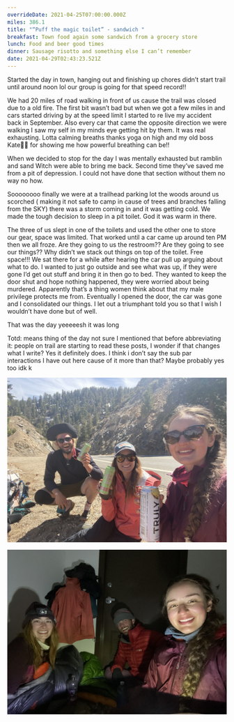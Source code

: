 ```yaml
---
overrideDate: 2021-04-25T07:00:00.000Z
miles: 386.1
title: "“Puff the magic toilet” - sandwich "
breakfast: Town food again some sandwich from a grocery store
lunch: Food and beer good times
dinner: Sausage risotto and something else I can’t remember
date: 2021-04-29T02:43:23.521Z
---
```

Started the day in town, hanging out and finishing up chores didn’t start trail until around noon lol our group is going for that speed record!! 



We had 20 miles of road walking in front of us cause the trail was closed due to a old fire. The first bit wasn’t bad but when we got a few miles in and cars started driving by at the speed limit I started to re live my accident back in September. Also every car that came the opposite direction we were walking I saw my self in my minds eye getting hit by them. It was real exhausting. Lotta calming breaths thanks yoga on high and my old boss Kate👩‍🦰 for showing me how powerful breathing can be!!



When we decided to stop for the day I was mentally exhausted but ramblin and sand Witch were able to bring me back. Second time they’ve saved me from a pit of depression. I could not have done that section without them no way no how.



Soooooooo finally we were at a trailhead parking lot the woods around us scorched ( making it not safe to camp in cause of trees and branches falling from the SKY) there was a storm coming in and it was getting cold. We made the tough decision to sleep in a pit toilet. God it was warm in there.



The three of us slept in one of the toilets and used the other one to store our gear, space was limited. That worked until a car came up around ten PM then we all froze. Are they going to us the restroom?? Are they going to see our things?? Why didn’t we stack out things on top of the toilet. Free space!!! We sat there for a while after hearing the car pull up arguing about what to do. I wanted to just go outside and see what was up, if they were gone I’d get out stuff and bring it in then go to bed. They wanted to keep the door shut and hope nothing happened, they were worried about being murdered. Apparently that’s a thing women think about that my male privilege protects me from. Eventually I opened the door, the car was gone and I consolidated our things. I let out a triumphant told you so that I wish I wouldn’t have done but of well.

That was the day yeeeeesh it was long



Totd: means thing of the day not sure I mentioned that before abbreviating it: people on trail are starting to read these posts, I wonder if that changes what I write? Yes it definitely does. I think i don’t say the sub par interactions I have out here cause of it more than that? Maybe probably yes too idk k 

![Beer on the road](e081f4ae-de4a-4380-a393-a89cdb5f960d.jpeg "Beer on the road")

![Sleeping in a pit toilet](de1e6c73-d6a9-47f1-b922-0452458cce26.jpeg "Sleeping in a pit tomorrow ")